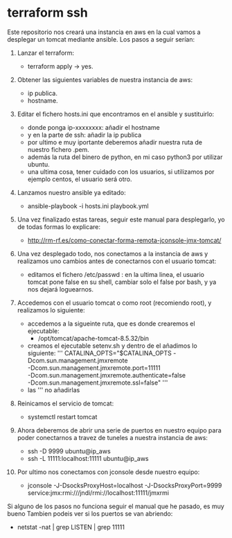 # terraform ssh

Este repositorio nos creará una instancia en aws en la cual vamos a desplegar un tomcat mediante ansible. Los pasos a seguir serían:

1. Lanzar el terraform:
	- terraform apply -> yes.

2. Obtener las siguientes variables de nuestra instancia de aws:
	- ip publica.
	- hostname.

3. Editar el fichero hosts.ini que encontramos en el ansible y sustituirlo:
	- donde ponga ip-xxxxxxxx: añadir el hostname
	- y en la parte de ssh: añadir la ip publica
	- por ultimo e muy iportante deberemos añadir nuestra ruta de nuestro fichero .pem.
	- además la ruta del binero de python, en mi caso python3 por utilizar ubuntu.
	- una ultima cosa, tener cuidado con los usuarios, si utilizamos por ejemplo centos, el usuario será otro.

4. Lanzamos nuestro ansible ya editado:
	- ansible-playbook -i hosts.ini playbook.yml

5. Una vez finalizado estas tareas, seguir este manual para desplegarlo, yo de todas formas lo explicare:
	- http://rm-rf.es/como-conectar-forma-remota-jconsole-jmx-tomcat/

6. Una vez desplegado todo, nos conectamos a la instancia de aws y realizamos uno cambios antes de conectarnos con el usuario tomcat:
	- editamos el fichero /etc/passwd : en la ultima linea, el usuario tomcat pone false en su shell, cambiar solo el false por bash, y ya nos dejará loguearnos.

7. Accedemos con el usuario tomcat o como root (recomiendo root), y realizamos lo siguiente:
	- accedemos a la sigueinte ruta, que es donde crearemos el ejecutable:
		- /opt/tomcat/apache-tomcat-8.5.32/bin
	- creamos el ejecutable setenv.sh y dentro de el añadimos lo siguiente:
	'''
	CATALINA_OPTS="$CATALINA_OPTS -Dcom.sun.management.jmxremote \
	-Dcom.sun.management.jmxremote.port=11111 \
	-Dcom.sun.management.jmxremote.authenticate=false \
	-Dcom.sun.management.jmxremote.ssl=false"
	'''
	- las ''' no añadirlas

8. Reinicamos el servicio de tomcat:
	- systemctl restart tomcat

9. Ahora deberemos de abrir una serie de puertos en nuestro equipo para poder conectarnos a travez de tuneles a nuestra instancia de aws:
	-  ssh -D 9999 ubuntu@ip_aws
	-  ssh -L 11111:localhost:11111 ubuntu@ip_aws 

10. Por ultimo nos conectamos con jconsole desde nuestro equipo:
	- jconsole -J-DsocksProxyHost=localhost -J-DsocksProxyPort=9999  service:jmx:rmi:///jndi/rmi://localhost:11111/jmxrmi 



Si alguno de los pasos no funciona seguir el manual que he pasado, es muy bueno
Tambien podeis ver si los puertos se van abriendo:
- netstat -nat | grep LISTEN | grep 11111
